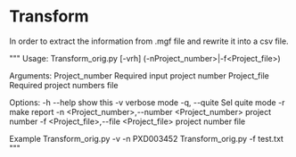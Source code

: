 # Transform
In order to extract the information from .mgf file and rewrite it into a csv file.


"""
Usage:
    Transform_orig.py [-vrh] (-nProject_number>|-f<Project_file>)

Arguments:
    Project_number      Required input project number
    Project_file        Required project numbers file

Options:
    -h --help           show this
    -v                  verbose mode
    -q, --quite Sel     quite mode
    -r                  make report
    -n <Project_number>,--number <Project_number>        project number
    -f <Project_file>,--file <Project_file>              project number file

Example
    Transform_orig.py -v -n PXD003452
    Transform_orig.py -f test.txt
"""
